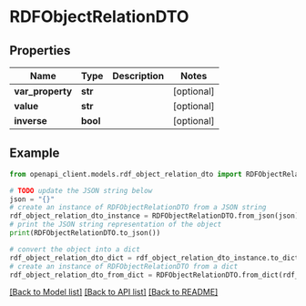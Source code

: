 # RDFObjectRelationDTO


## Properties

Name | Type | Description | Notes
------------ | ------------- | ------------- | -------------
**var_property** | **str** |  | [optional] 
**value** | **str** |  | [optional] 
**inverse** | **bool** |  | [optional] 

## Example

```python
from openapi_client.models.rdf_object_relation_dto import RDFObjectRelationDTO

# TODO update the JSON string below
json = "{}"
# create an instance of RDFObjectRelationDTO from a JSON string
rdf_object_relation_dto_instance = RDFObjectRelationDTO.from_json(json)
# print the JSON string representation of the object
print(RDFObjectRelationDTO.to_json())

# convert the object into a dict
rdf_object_relation_dto_dict = rdf_object_relation_dto_instance.to_dict()
# create an instance of RDFObjectRelationDTO from a dict
rdf_object_relation_dto_from_dict = RDFObjectRelationDTO.from_dict(rdf_object_relation_dto_dict)
```
[[Back to Model list]](../README.md#documentation-for-models) [[Back to API list]](../README.md#documentation-for-api-endpoints) [[Back to README]](../README.md)


